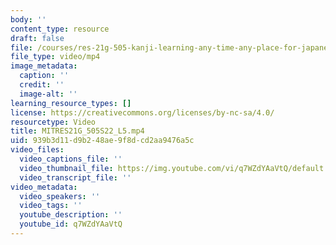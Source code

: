 ```yaml
---
body: ''
content_type: resource
draft: false
file: /courses/res-21g-505-kanji-learning-any-time-any-place-for-japanese-v-spring-2022/mitres21g_505s22_l5_360p_16_9.mp4
file_type: video/mp4
image_metadata:
  caption: ''
  credit: ''
  image-alt: ''
learning_resource_types: []
license: https://creativecommons.org/licenses/by-nc-sa/4.0/
resourcetype: Video
title: MITRES21G_505S22_L5.mp4
uid: 939b3d11-d9b2-48ae-9f8d-cd2aa9476a5c
video_files:
  video_captions_file: ''
  video_thumbnail_file: https://img.youtube.com/vi/q7WZdYAaVtQ/default.jpg
  video_transcript_file: ''
video_metadata:
  video_speakers: ''
  video_tags: ''
  youtube_description: ''
  youtube_id: q7WZdYAaVtQ
---
```

